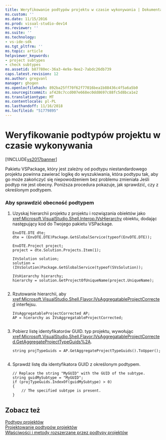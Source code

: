 ```yaml
---
title: Weryfikowanie podtypów projektu w czasie wykonywania | Dokumentacja firmy Microsoft
ms.custom: ''
ms.date: 11/15/2016
ms.prod: visual-studio-dev14
ms.reviewer: ''
ms.suite: ''
ms.technology:
- vs-ide-sdk
ms.tgt_pltfrm: ''
ms.topic: article
helpviewer_keywords:
- project subtypes
- check subtypes
ms.assetid: b87780ec-36a3-4e9a-9ee2-7abdc26db739
caps.latest.revision: 12
ms.author: gregvanl
manager: ghogen
ms.openlocfilehash: 892ba25ff70f62f77016bea1b88436c4f5a6a5b0
ms.sourcegitcommit: af428c7ccd007e668ec0dd8697c88fc5d8bca1e2
ms.translationtype: MT
ms.contentlocale: pl-PL
ms.lasthandoff: 11/16/2018
ms.locfileid: "51779895"
---
```

# <a name="verifying-subtypes-of-a-project-at-run-time"></a>Weryfikowanie podtypów projektu w czasie wykonywania
[!INCLUDE[vs2017banner](../includes/vs2017banner.md)]

Pakietu VSPackage, który jest zależny od podtypu niestandardowego projektu powinna zawierać logikę do wyszukiwania, która podtypu tak, aby go może zakończyć się niepowodzeniem bez problemu zmieniała Jeśli podtyp nie jest obecny. Poniższa procedura pokazuje, jak sprawdzić, czy z określonym podtypem.  
  
### <a name="to-verify-the-presence-of-a-subtype"></a>Aby sprawdzić obecność podtypem  
  
1.  Uzyskaj hierarchii projektu z projektu i rozwiązania obiektów jako <xref:Microsoft.VisualStudio.Shell.Interop.IVsHierarchy> obiektu, dodając następujący kod do Twojego pakietu VSPackage.  
  
    ```  
    EnvDTE.DTE dte;  
    dte = (EnvDTE.DTE)Package.GetGlobalService(typeof(EnvDTE.DTE));  
  
    EnvDTE.Project project;  
    project = dte.Solution.Projects.Item(1);  
  
    IVsSolution solution;  
    solution = (IVsSolution)Package.GetGlobalService(typeof(SVsSolution));  
  
    IVsHierarchy hierarchy;  
    hierarchy = solution.GetProjectOfUniqueName(project.UniqueName);  
  
    ```  
  
2.  Rzutowanie hierarchii, aby <xref:Microsoft.VisualStudio.Shell.Flavor.IVsAggregatableProjectCorrected> interfejsu.  
  
    ```  
    IVsAggregatableProjectCorrected AP;  
    AP = hierarchy as IVsAggregatableProjectCorrected;  
  
    ```  
  
3.  Pobierz listę identyfikatorów GUID. typ projektu, wywołując <xref:Microsoft.VisualStudio.Shell.Flavor.IVsAggregatableProjectCorrected.GetAggregateProjectTypeGuids%2A>.  
  
    ```  
    string projTypeGuids = AP.GetAggregateProjectTypeGuids().ToUpper();  
  
    ```  
  
4.  Sprawdź listę dla identyfikatora GUID z określonym podtypem.  
  
    ```  
    // Replace the string "MyGUID" with the GUID of the subtype.  
    string guidMySubtype = "MyGUID";  
    if (projTypeGuids.IndexOf(guidMySubtype) > 0)  
    {  
        // The specified subtype is present.  
    }  
    ```  
  
## <a name="see-also"></a>Zobacz też  
 [Podtypy projektów](../extensibility/internals/project-subtypes.md)   
 [Projektowanie podtypów projektów](../extensibility/internals/project-subtypes-design.md)   
 [Właściwości i metody rozszerzane przez podtypy projektów](../extensibility/internals/properties-and-methods-extended-by-project-subtypes.md)

